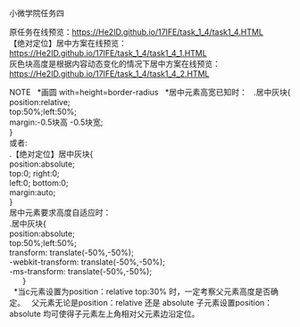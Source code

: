 小微学院任务四  
  
原任务在线预览：https://He2ID.github.io/17IFE/task_1_4/task1_4.HTML  
【绝对定位】居中方案在线预览：https://He2ID.github.io/17IFE/task_1_4/task1_4_1.HTML  
灰色块高度是根据内容动态变化的情况下居中方案在线预览：https://He2ID.github.io/17IFE/task_1_4/task1_4_2.HTML
  
NOTE  
*画圆 with=height=border-radius  
*居中元素高宽已知时：  
        .居中灰块{<br>
        position:relative;<br>
        top:50%;left:50%;<br>
        margin:-0.5块高 -0.5块宽;<br>
        }  
或者:  
    .【绝对定位】居中灰块{<br>
        position:absolute;<br>
        top:0;
        right:0;        
        left:0;
        bottom:0;<br>
        margin:auto;<br>
        }  
居中元素要求高度自适应时：  
.居中灰块{<br>
        position:absolute;<br>
        top:50%;left:50%;<br>
        transform: translate(-50%,-50%);<br>
        -webkit-transform: translate(-50%,-50%);<br> 
        -ms-transform: translate(-50%,-50%);<br>
        }<br>  
*当c元素设置为position：relative top:30% 时，一定考察父元素高度是否确定。  
  父元素无论是position：relative 还是 absolute 子元素设置position：absolute 均可使得子元素左上角相对父元素边沿定位。

